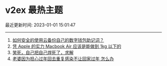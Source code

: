 # v2ex 最热主题

最近更新时间: 2023-01-01 15:01:47

--- 
1. [如何安全的使用云备份自己的数字钱包助记词？](https://www.v2ex.com/t/905861) 
2. [凭 Apple 的实力 Macbook Air 应该是能做到 1kg 以下的](https://www.v2ex.com/t/905869) 
3. [笑死，自己把自己焊死了，求解](https://www.v2ex.com/t/905878) 
4. [老婆因为担心过年回去重复感染不让回家过年 怎么办](https://www.v2ex.com/t/905903) 
